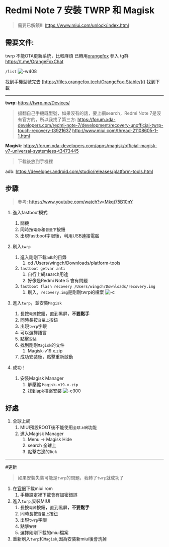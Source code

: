 # Redmi Note 7 安裝 TWRP 和 Magisk

> 需要已解鎖!!! https://www.miui.com/unlock/index.html

## 需要文件:

twrp 不能OTA更新系統，比較麻煩
已轉用[orangefox](https://youyou-tech.com/2019/11/15/%E6%A9%99%E7%8B%90Recovery-%E4%B8%80%E6%AC%BE%E5%8F%A6%E7%B1%BB%E5%8A%9F%E8%83%BD%E4%B8%B0%E5%AF%8C%E7%9A%84/)
參入 tg群 https://t.me/OrangeFoxChat

`/list`
![-w408](media/15768514977467.jpg)

找到手機型號完去 [https://files.orangefox.tech/OrangeFox-Stable/]() 找到下載

-------

~~**twrp**: https://twrp.me/Devices/~~
> 搵翻自己手機既型號，如果沒有的話，要上網search，Redmi Note 7是沒有官方的，所以我找了第三方: 
> https://forum.xda-developers.com/redmi-note-7/development/recovery-unofficial-twrp-touch-recovery-t3921637
> http://www.miui.com/thread-21108605-1-1.html

**Magisk**: https://forum.xda-developers.com/apps/magisk/official-magisk-v7-universal-systemless-t3473445


> 下載後放到手機裡

adb: https://developer.android.com/studio/releases/platform-tools.html



## 步驟

> 參考: https://www.youtube.com/watch?v=Mkqt75B10nY

1. 進入fastboot模式 
    1. 關機
    2. 同時按`電源`和`音量下`按鈕
    3. 出現fastboot字眼後，利用USB連接電腦
2. 刷入`twrp`
    1. 進入剛剛下載`adb`的目錄
        1. cd /Users/wingch/Downloads/platform-tools
    2. `fastboot getvar anti`
        1. 自行上網search用途
        2. 好像是Redmi Note 5 會有問題
    3. `fastboot flash recovery /Users/wingch/Downloads/recovery.img`
        1. 刷入，`recovery.img`是剛剛twrp的檔案
![-c](./media/15601349243151/15601362634474.jpg)

1. 進入`twrp`，並安裝`Magisk`
    1. 長按`電源`按鈕，直到黑屏，**不要鬆手**
    2. 同時長按`音量上`按鈕
    3. 出現`twrp`字眼 
    4. 可以選擇語言
    5. 點擊`安裝`
    6. 找到剛剛`Magisk`的文件
        1. Magisk-v19.x.zip
    7. 成功安裝後，點擊重新啟動
2. 成功！
    1. 安裝Magisk Manager
        1. 解壓縮 `Magisk-v19.x.zip`
        2. 找到apk檔案安裝
    ![-c300](./media/15601349243151/Screenshot_2019-06-10-11-27-17-575_com.topjohnwu.magisk.png)

## 好處
1. 全球上網
    1. MIUI預設ROOT後不能使用`全球上網`功能
    2. 進入Magisk Manager
        1. Menu -> Magisk Hide
        2. search 全球上
        3. 點擊右邊的tick

-----

#更新

> 如果安裝失裝可能是`twrp`的問題，我轉了`twrp`就成功了

1. 在[官網](http://www.miui.com/download-356.html)下載miui rom
    1. 手機設定裡下載會有加密錯誤
2. 進入`twrp`,安裝MIUI
    1. 長按`電源`按鈕，直到黑屏，**不要鬆手**
    2. 同時長按`音量上`按鈕
    3. 出現`twrp`字眼
    4. 點擊`安裝`
    5. 選擇剛剛下載的miui檔案
3. 重新刷入`twrp`和`Magisk`,因為安裝新miui後會洗掉